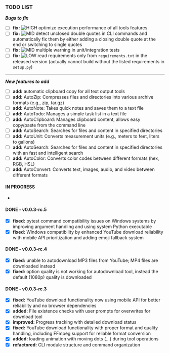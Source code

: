 ### TODO LIST

**_Bugs to fix_**

- [ ] **fix:** ![HIGH][high] optimize execution performance of all tools features
- [ ] **fix:** ![MID][mid] detect unclosed double quotes in CLI commands and automatically fix them by either adding a closing double quote at the end or switching to single quotes
- [ ] **fix:** ![MID][mid] multiple warning in unit/integration tests
- [ ] **fix:** ![LOW][low] read requirements only from `requirements.txt` in the released version (actually cannot build without the listed requirements in `setup.py`)

---

**_New features to add_**

- [ ] **add:** automatic clipboard copy for all text output tools
- [ ] **add:** AutoZip: Compresses files and directories into various archive formats (e.g., zip, tar.gz)
- [ ] **add:** AutoNote: Takes quick notes and saves them to a text file
- [ ] **add:** AutoTodo: Manages a simple task list in a text file
- [ ] **add:** AutoClipboard: Manages clipboard content, allows easy copy/paste from the command line
- [ ] **add:** AutoSearch: Searches for files and content in specified directories
- [ ] **add:** AutoUnit: Converts measurement units (e.g., meters to feet, liters to gallons)
- [ ] **add:** AutoSearch: Searches for files and content in specified directories with an fast and intelligent search
- [ ] **add:** AutoColor: Converts color codes between different formats (hex, RGB, HSL)
- [ ] **add:** AutoConvert: Converts text, images, audio, and video between different formats

#### IN PROGRESS

-

#### DONE - v0.0.3-rc.5

- [x] **fixed:** pytest command compatibility issues on Windows systems by improving argument handling and using system Python executable
- [x] **fixed:** Windows compatibility by enhanced YouTube download reliability with mobile API prioritization and adding emoji fallback system

#### DONE - v0.0.3-rc.4

- [x] **fixed:** unable to autodownload MP3 files from YouTube; MP4 files are downloaded instead
- [x] **fixed:** option quality is not working for autodownload tool, instead the default (1080p) quality is downloaded

#### DONE - v0.0.3-rc.3

- [x] **fixed:** YouTube download functionality now using mobile API for better reliability and no browser dependencies
- [x] **added:** File existence checks with user prompts for overwrites for download tool
- [x] **improved:** Progress tracking with detailed download status
- [x] **fixed:** YouTube download functionality with proper format and quality handling, including FFmpeg support for reliable format conversion
- [x] **added:** loading animation with moving dots (...) during tool operations
- [x] **refactored:** CLI module structure and command organization

[high]: https://img.shields.io/badge/-HIGH-red
[mid]: https://img.shields.io/badge/-MID-yellow
[low]: https://img.shields.io/badge/-LOW-green
